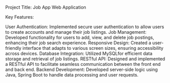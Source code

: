 Project Title: Job App Web Application

Key Features:

User Authentication: Implemented secure user authentication to allow users to create accounts and manage their job listings.
Job Management: Developed functionality for users to add, view, and delete job postings, enhancing their job search experience.
Responsive Design: Created a user-friendly interface that adapts to various screen sizes, ensuring accessibility across devices.
Database Integration: Utilized MySQLfor efficient data storage and retrieval of job listings.
RESTful API: Designed and implemented a RESTful API to facilitate seamless communication between the front end and back end.
Backend Development: Developed server-side logic using Java, Spring Boot to handle data processing and user requests.
